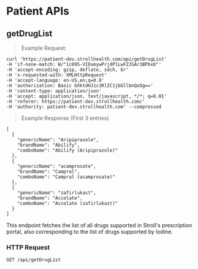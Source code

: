 # Patient APIs   

## getDrugList

>Example Request:

```shell
curl 'https://patient-dev.strollhealth.com/api/getDrugList'
-H 'if-none-match: W/"1c095-VIDumywPrjdPlLwFZJSAr3BPbx8"'
-H 'accept-encoding: gzip, deflate, sdch, br'
-H 'x-requested-with: XMLHttpRequest'
-H 'accept-language: en-US,en;q=0.8'
-H 'authorization: Basic bXktdHJ1c3RlZC1jbGllbnQxOg=='
-H 'content-type: application/json'
-H 'accept: application/json, text/javascript, */*; q=0.01'
-H 'referer: https://patient-dev.strollhealth.com/'
-H 'authority: patient-dev.strollhealth.com' --compressed
```

> Example Response (First 3 entries)

```shell
[
  {
    "genericName": "Aripiprazole",
    "brandName": "Abilify",
    "comboName": "Abilify (Aripiprazole)"
  },
  {
    "genericName": "acamprosate",
    "brandName": "Campral",
    "comboName": "Campral (acamprosate)"
  },
  {
    "genericName": "zafirlukast",
    "brandName": "Accolate",
    "comboName": "Accolate (zafirlukast)"
  }
]
```

This endpoint fetches the list of all drugs supported in Stroll's prescription portal, also corresponding to the list of drugs supported by Iodine.

### HTTP Request
`GET /api/getDrugList`
